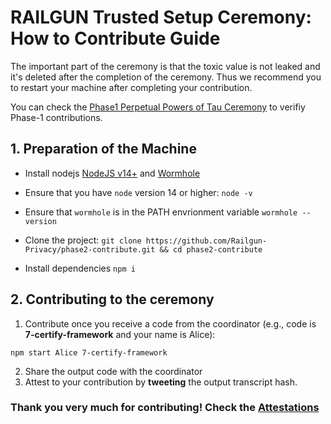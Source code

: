 
# RAILGUN Trusted Setup Ceremony: How to Contribute Guide

The important part of the ceremony is that the toxic value is not leaked and it's deleted after the completion of the ceremony. Thus we recommend you to restart your machine after completing your contribution.

You can check the [Phase1 Perpetual Powers of Tau Ceremony](https://github.com/weijiekoh/perpetualpowersoftau) to verifiy Phase-1 contributions.

## 1. Preparation of the Machine

- Install nodejs [NodeJS v14+](https://linuxize.com/post/how-to-install-node-js-on-ubuntu-20-04/#installing-nodejs-and-npm-from-nodesource) and [Wormhole](https://magic-wormhole.readthedocs.io/en/latest/welcome.html#installation)

- Ensure that you have `node` version 14 or higher: `node -v`
- Ensure that `wormhole` is in the PATH envrionment variable `wormhole --version`
- Clone the project: `git clone https://github.com/Railgun-Privacy/phase2-contribute.git && cd phase2-contribute`
- Install dependencies `npm i`

## 2. Contributing to the ceremony

1. Contribute once you receive a code from the coordinator (e.g., code is **7-certify-framework** and your name is Alice):
```
npm start Alice 7-certify-framework
```
2. Share the output code with the coordinator 
3. Attest to your contribution by **tweeting** the output transcript hash.

### Thank you very much for contributing! Check the [Attestations](ATTESTATION.md)